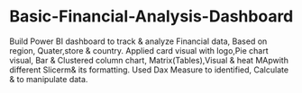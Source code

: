 # Basic-Financial-Analysis-Dashboard
Build Power BI dashboard to track & analyze Financial data, Based on region, Quater,store & country.
Applied card visual with logo,Pie chart visual, Bar & Clustered column chart, Matrix(Tables),Visual & heat MApwith different Slicerm& its formatting.
Used Dax Measure to identified, Calculate & to manipulate data.
